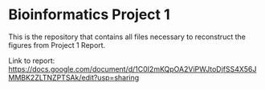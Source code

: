# Bioinformatics Project 1

This is the repository that contains all files necessary to reconstruct the figures from Project 1 Report. <br />

Link to report: https://docs.google.com/document/d/1C0I2mKQpOA2ViPWJtoDjfSS4X56JMMBK2ZLTNZPTSAk/edit?usp=sharing
